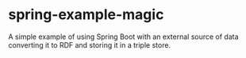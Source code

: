 # spring-example-magic
A simple example of using Spring Boot with an external source of data converting it to RDF and storing it in a triple store.  
